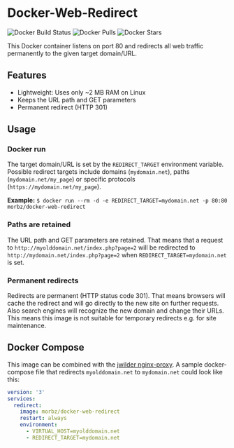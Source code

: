 # Docker-Web-Redirect #

![Docker Build Status](https://img.shields.io/docker/build/morbz/docker-web-redirect.svg) ![Docker Pulls](https://img.shields.io/docker/pulls/morbz/docker-web-redirect.svg) ![Docker Stars](https://img.shields.io/docker/stars/morbz/docker-web-redirect.svg)

This Docker container listens on port 80 and redirects all web traffic permanently to the given target domain/URL.

## Features ##
- Lightweight: Uses only ~2 MB RAM on Linux
- Keeps the URL path and GET parameters
- Permanent redirect (HTTP 301)

## Usage ##
### Docker run ###
The target domain/URL is set by the `REDIRECT_TARGET` environment variable.  
Possible redirect targets include domains (`mydomain.net`), paths (`mydomain.net/my_page`) or specific protocols (`https://mydomain.net/my_page`).  

**Example:** `$ docker run --rm -d -e REDIRECT_TARGET=mydomain.net -p 80:80 morbz/docker-web-redirect`

### Paths are retained ###
The URL path and GET parameters are retained. That means that a request to `http://myolddomain.net/index.php?page=2` will be redirected to `http://mydomain.net/index.php?page=2` when `REDIRECT_TARGET=mydomain.net` is set.

### Permanent redirects ###
Redirects are permanent (HTTP status code 301). That means browsers will cache the redirect and will go directly to the new site on further requests. Also search engines will recognize the new domain and change their URLs. This means this image is not suitable for temporary redirects e.g. for site maintenance.

## Docker Compose ##
This image can be combined with the [jwilder nginx-proxy](https://hub.docker.com/r/jwilder/nginx-proxy/). A sample docker-compose file that redirects `myolddomain.net` to `mydomain.net` could look like this:

```yaml
version: '3'
services:
  redirect:
    image: morbz/docker-web-redirect
    restart: always
    environment:
      - VIRTUAL_HOST=myolddomain.net
      - REDIRECT_TARGET=mydomain.net
```
